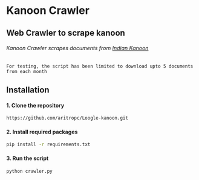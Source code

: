 # Kanoon Crawler

## Web Crawler to scrape kanoon

###### Kanoon Crawler scrapes documents from [Indian Kanoon](https://indiankanoon.org/)
``` For testing, the script has been limited to download upto 5 documents from each month ```

## Installation

#### 1. Clone the repository

```bash
https://github.com/aritropc/Loogle-kanoon.git
```

#### 2. Install required packages

```bash
pip install -r requirements.txt
```

#### 3. Run the script

```bash
python crawler.py
```
